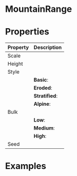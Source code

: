 # MountainRange


# Properties


| Property | Description| 
| -------- | -----------|
| Scale |  |
| Height |  |
| Style |  |
| | **Basic**: <desc> |
| | **Eroded**: <desc> |
| | **Stratified**: <desc> |
| | **Alpine**: <desc> |
| Bulk |  |
| | **Low**: <desc> |
| | **Medium**: <desc> |
| | **High**: <desc> |
| Seed |  |




# Examples
